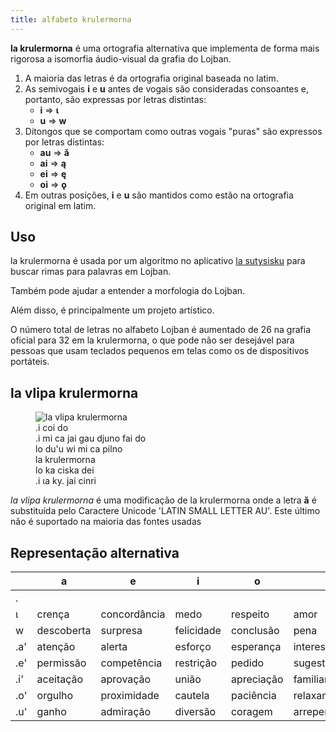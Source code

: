 ```yaml
---
title: alfabeto krulermorna
---
```


**la krulermorna** é uma ortografia alternativa que implementa de forma mais rigorosa a isomorfia áudio-visual da grafia do Lojban.

1. A maioria das letras é da ortografia original baseada no latim.
2. As semivogais **i** e **u** antes de vogais são consideradas consoantes e, portanto, são expressas por letras distintas:
    * **i** => **ɩ**
    * **u** => **w**
3. Ditongos que se comportam como outras vogais "puras" são expressos por letras distintas:
    * **au** => **ǎ**
    * **ai** => **ą**
    * **ei** => **ę**
    * **oi** => **ǫ**
4. Em outras posições, **i** e **u** são mantidos como estão na ortografia original em latim.
## Uso

la krulermorna é usada por um algoritmo no aplicativo [la sutysisku](https://la-lojban.github.io/sutysisku/en/ "la sutysisku") para buscar rimas para palavras em Lojban.

Também pode ajudar a entender a morfologia do Lojban.

Além disso, é principalmente um projeto artístico.

O número total de letras no alfabeto Lojban é aumentado de 26 na grafia oficial para 32 em la krulermorna, o que pode não ser desejável para pessoas que usam teclados pequenos em telas como os de dispositivos portáteis.
## la vlipa krulermorna

<figure class="wide">
	<img src="https://github.com/La-Lojban/suho-pixra-pe-la-jbotcan/blob/master/320px-la_vlipa_krulermorna.png?raw=true" alt="la vlipa krulermorna">
	<figcaption>
	.i coi do<br/>.i mi ca jai gau djuno fai do<br/>lo du'u wi mi ca pilno<br/>la krulermorna<br/>lo ka ciska dei<br/>.i ɩa ky. jai cinri
	</figcaption>
</figure>

_la vlipa krulermorna_ é uma modificação de la krulermorna onde a letra **ǎ** é substituída pelo Caractere Unicode 'LATIN SMALL LETTER AU'. Este último não é suportado na maioria das fontes usadas

## Representação alternativa

<div class="first_col">

|     | a          | e          | i            | o            | u           | ǎ      | ą      | ę          | ǫ              |
| --- | ---------- | ---------- | ------------ | ------------ | ----------- | ------ | ------ | ---------- | -------------- |
| .   |            |            |              |              |             | desejo | intenção | obrigação | queixa/dor |
| ɩ   | crença     | concordância  | medo         | respeito      | amor        |        |        |            |                |
| w   | descoberta  | surpresa   | felicidade    | conclusão   | pena        |        |        |            |                |
| .a' | atenção  | alerta  | esforço       | esperança         | interesse    |        |        |            |                |
| .e' | permissão | competência | restrição   | pedido      | sugestão  |        |        |            |                |
| .i' | aceitação | aprovação   | união | apreciação | familiaridade |        |        |            |                |
| .o' | orgulho      | proximidade  | cautela      | paciência     | relaxamento  |        |        |            |                |
| .u' | ganho       | admiração     | diversão    | coragem      | arrependimento  |        |        |            |                |

</div>
